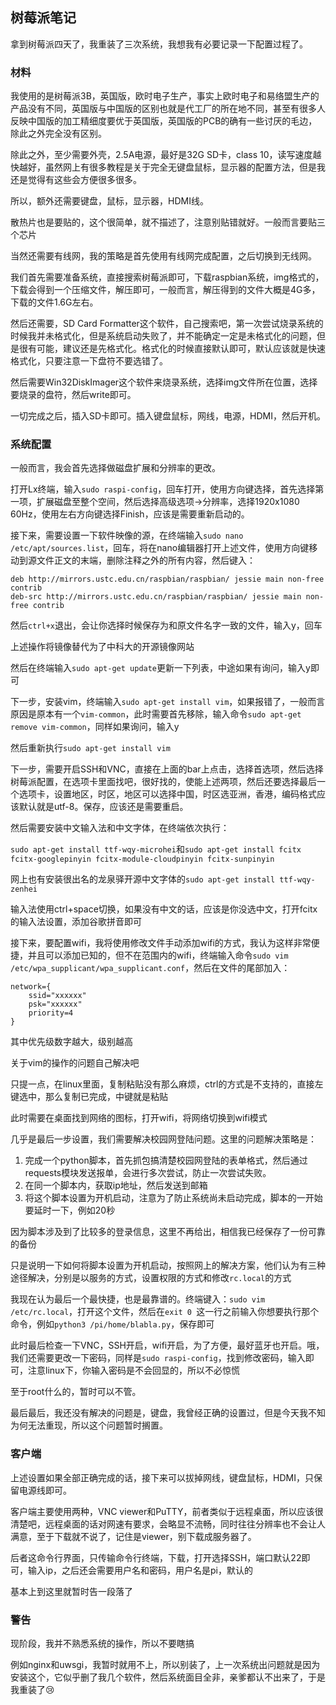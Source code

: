 ## 树莓派笔记

拿到树莓派四天了，我重装了三次系统，我想我有必要记录一下配置过程了。



### 材料

我使用的是树莓派3B，英国版，欧时电子生产，事实上欧时电子和易络盟生产的产品没有不同，英国版与中国版的区别也就是代工厂的所在地不同，甚至有很多人反映中国版的加工精细度要优于英国版，英国版的PCB的确有一些讨厌的毛边，除此之外完全没有区别。

除此之外，至少需要外壳，2.5A电源，最好是32G SD卡，class 10，读写速度越快越好，虽然网上有很多教程是关于完全无键盘鼠标，显示器的配置方法，但是我还是觉得有这些会方便很多很多。

所以，额外还需要键盘，鼠标，显示器，HDMI线。

散热片也是要贴的，这个很简单，就不描述了，注意别贴错就好。一般而言要贴三个芯片

当然还需要有线网，我的策略是首先使用有线网完成配置，之后切换到无线网。

我们首先需要准备系统，直接搜索树莓派即可，下载raspbian系统，img格式的，下载会得到一个压缩文件，解压即可，一般而言，解压得到的文件大概是4G多，下载的文件1.6G左右。

然后还需要，SD Card Formatter这个软件，自己搜索吧，第一次尝试烧录系统的时候我并未格式化，但是系统启动失败了，并不能确定一定是未格式化的问题，但是很有可能，建议还是先格式化。格式化的时候直接默认即可，默认应该就是快速格式化，只要注意一下盘符不要选错了。

然后需要Win32DiskImager这个软件来烧录系统，选择img文件所在位置，选择要烧录的盘符，然后write即可。

一切完成之后，插入SD卡即可。插入键盘鼠标，网线，电源，HDMI，然后开机。

### 系统配置

一般而言，我会首先选择做磁盘扩展和分辨率的更改。

打开Lx终端，输入`sudo raspi-config`，回车打开，使用方向键选择，首先选择第一项，扩展磁盘至整个空间，然后选择高级选项->分辨率，选择1920x1080 60Hz，使用左右方向键选择Finish，应该是需要重新启动的。

接下来，需要设置一下软件映像的源，在终端输入`sudo nano /etc/apt/sources.list`，回车，将在nano编辑器打开上述文件，使用方向键移动到源文件正文的末端，删除注释之外的所有内容，然后键入：

~~~
deb http://mirrors.ustc.edu.cn/raspbian/raspbian/ jessie main non-free contrib
deb-src http://mirrors.ustc.edu.cn/raspbian/raspbian/ jessie main non-free contrib
~~~

然后`ctrl+x`退出，会让你选择时候保存为和原文件名字一致的文件，输入y，回车

上述操作将镜像替代为了中科大的开源镜像网站

然后在终端输入`sudo apt-get update`更新一下列表，中途如果有询问，输入y即可

下一步，安装vim，终端输入`sudo apt-get install vim`，如果报错了，一般而言原因是原本有一个`vim-common`，此时需要首先移除，输入命令`sudo apt-get remove vim-common`，同样如果询问，输入y

然后重新执行`sudo apt-get install vim`



下一步，需要开启SSH和VNC，直接在上面的bar上点击，选择首选项，然后选择树莓派配置，在选项卡里面找吧，很好找的，使能上述两项，然后还要选择最后一个选项卡，设置地区，时区，地区可以选择中国，时区选亚洲，香港，编码格式应该默认就是utf-8。保存，应该还是需要重启。



然后需要安装中文输入法和中文字体，在终端依次执行：

`sudo apt-get install ttf-wqy-microhei`和`sudo apt-get install fcitx fcitx-googlepinyin fcitx-module-cloudpinyin fcitx-sunpinyin`

网上也有安装很出名的龙泉驿开源中文字体的`sudo apt-get install ttf-wqy-zenhei`

输入法使用ctrl+space切换，如果没有中文的话，应该是你没选中文，打开fcitx的输入法设置，添加谷歌拼音即可

接下来，要配置wifi，我将使用修改文件手动添加wifi的方式，我认为这样非常便捷，并且可以添加已知的，但不在范围内的wifi，终端输入命令`sudo vim /etc/wpa_supplicant/wpa_supplicant.conf`，然后在文件的尾部加入：

~~~
network={
	ssid="xxxxxx"
	psk="xxxxxx"
	priority=4
}
~~~

其中优先级数字越大，级别越高

关于vim的操作的问题自己解决吧

只提一点，在linux里面，复制粘贴没有那么麻烦，ctrl的方式是不支持的，直接左键选中，那么复制已完成，中键就是粘贴



此时需要在桌面找到网络的图标，打开wifi，将网络切换到wifi模式



几乎是最后一步设置，我们需要解决校园网登陆问题。这里的问题解决策略是：

1.  完成一个python脚本，首先抓包搞清楚校园网登陆的表单格式，然后通过requests模块发送报单，会进行多次尝试，防止一次尝试失败。
2.  在同一个脚本内，获取ip地址，然后发送到邮箱
3.  将这个脚本设置为开机启动，注意为了防止系统尚未启动完成，脚本的一开始要延时一下，例如20秒

因为脚本涉及到了比较多的登录信息，这里不再给出，相信我已经保存了一份可靠的备份

只是说明一下如何将脚本设置为开机启动，按照网上的解决方案，他们认为有三种途径解决，分别是以服务的方式，设置权限的方式和修改`rc.local`的方式

我现在认为最后一个最快捷，也是最靠谱的。终端键入：`sudo vim /etc/rc.local`，打开这个文件，然后在`exit 0 `这一行之前输入你想要执行那个命令，例如`python3 /pi/home/blabla.py`，保存即可



此时最后检查一下VNC，SSH开启，wifi开启，为了方便，最好蓝牙也开启。哦，我们还需要更改一下密码，同样是`sudo raspi-config`，找到修改密码，输入即可，注意linux下，你输入密码是不会回显的，所以不必惊慌

至于root什么的，暂时可以不管。



最后最后，我还没有解决的问题是，键盘，我曾经正确的设置过，但是今天我不知为何无法重现，所以这个问题暂时搁置。



### 客户端

上述设置如果全部正确完成的话，接下来可以拔掉网线，键盘鼠标，HDMI，只保留电源线即可。

客户端主要使用两种，VNC viewer和PuTTY，前者类似于远程桌面，所以应该很清楚吧，远程桌面的话对网速有要求，会略显不流畅，同时往往分辨率也不会让人满意，至于下载就不说了，记住是viewer，别下载成服务器了。

后者这命令行界面，只传输命令行终端，下载，打开选择SSH，端口默认22即可，输入ip，之后还会需要用户名和密码，用户名是pi，默认的

基本上到这里就暂时告一段落了



### 警告

现阶段，我并不熟悉系统的操作，所以不要瞎搞

例如nginx和uwsgi，我暂时就用不上，所以别装了，上一次系统出问题就是因为安装这个，它似乎删了我几个软件，然后系统面目全非，亲爹都认不出来了，于是我重装了:cry:

